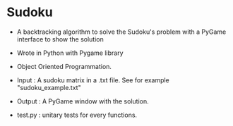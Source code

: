 # Sudoku

- A backtracking algorithm to solve the Sudoku's problem with a PyGame interface to show the solution

- Wrote in Python with Pygame library

- Object Oriented Programmation.

- Input : A sudoku matrix in a .txt file. See for example "sudoku_example.txt"
- Output : A PyGame window with the solution.

- test.py : unitary tests for every functions.
